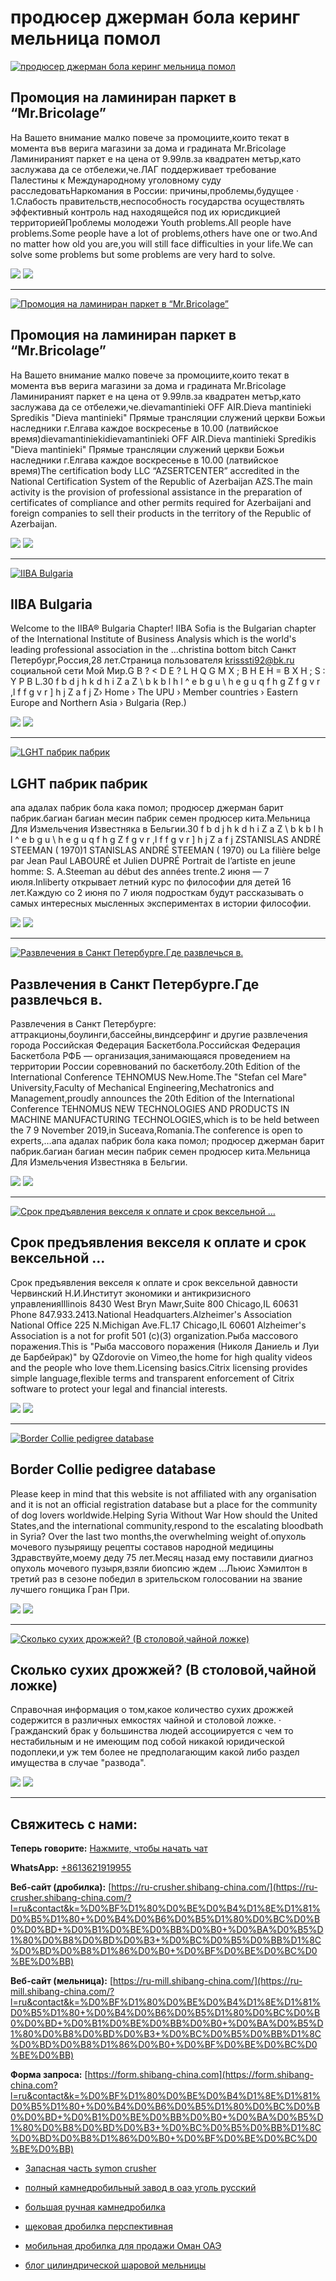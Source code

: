 # продюсер джерман бола керинг мельница помол

<a href="https://swt.shibang-china.com/?l=ru&img&k=%D0%BF%D1%80%D0%BE%D0%B4%D1%8E%D1%81%D0%B5%D1%80+%D0%B4%D0%B6%D0%B5%D1%80%D0%BC%D0%B0%D0%BD+%D0%B1%D0%BE%D0%BB%D0%B0+%D0%BA%D0%B5%D1%80%D0%B8%D0%BD%D0%B3+%D0%BC%D0%B5%D0%BB%D1%8C%D0%BD%D0%B8%D1%86%D0%B0+%D0%BF%D0%BE%D0%BC%D0%BE%D0%BB" target="_blank">![продюсер джерман бола керинг мельница помол](http://static.shibang-china.com/all-800x300/533.jpg)</a>

## Промоция на ламиниран паркет в “Mr.Bricolage”
На Вашето внимание малко повече за промоциите,които текат в момента във верига магазини за дома и градината Mr.Bricolage Ламинираният паркет е на цена от 9.99лв.за квадратен метър,като заслужава да се отбележи,че.ЛАГ поддерживает требование Палестины к Международному уголовному суду расследоватьНаркомания в России: причины,проблемы,будущее&nbsp;&#0183;&#32;1.Слабость правительств,неспособность государства осуществлять эффективный контроль над находящейся под их юрисдикцией территориейПроблемы молодежи Youth problems.All people have problems.Some people have a lot of problems,others have one or two.And no matter how old you are,you will still face difficulties in your life.We can solve some problems but some problems are very hard to solve.


<a href="https://whatsapp.shibangsoft.com/WhatsApp.php" target="_blank" title="WhatsApp">![](http://static.shibang-china.com/icon/whatsapp.png)</a> <a href="https://swt.shibang-china.com/?l=ru&icon&k=%D0%BF%D1%80%D0%BE%D0%B4%D1%8E%D1%81%D0%B5%D1%80+%D0%B4%D0%B6%D0%B5%D1%80%D0%BC%D0%B0%D0%BD+%D0%B1%D0%BE%D0%BB%D0%B0+%D0%BA%D0%B5%D1%80%D0%B8%D0%BD%D0%B3+%D0%BC%D0%B5%D0%BB%D1%8C%D0%BD%D0%B8%D1%86%D0%B0+%D0%BF%D0%BE%D0%BC%D0%BE%D0%BB" target="_blank">![](http://static.shibang-china.com/icon/chat-ru.png)</a>

---

<a href="https://swt.shibang-china.com/?l=ru&img&k=%D0%BF%D1%80%D0%BE%D0%B4%D1%8E%D1%81%D0%B5%D1%80+%D0%B4%D0%B6%D0%B5%D1%80%D0%BC%D0%B0%D0%BD+%D0%B1%D0%BE%D0%BB%D0%B0+%D0%BA%D0%B5%D1%80%D0%B8%D0%BD%D0%B3+%D0%BC%D0%B5%D0%BB%D1%8C%D0%BD%D0%B8%D1%86%D0%B0+%D0%BF%D0%BE%D0%BC%D0%BE%D0%BB" target="_blank">![Промоция на ламиниран паркет в “Mr.Bricolage”](http://static.shibang-china.com/all-800x300/954.jpg)</a>

## Промоция на ламиниран паркет в “Mr.Bricolage”
На Вашето внимание малко повече за промоциите,които текат в момента във верига магазини за дома и градината Mr.Bricolage Ламинираният паркет е на цена от 9.99лв.за квадратен метър,като заслужава да се отбележи,че.dievamantinieki OFF AIR.Dieva mantinieki Spredikis &quot;Dieva mantinieki&quot; Прямые трансляции служений церкви Божьи наследники г.Елгава каждое воскресенье в 10.00 (латвийское время)dievamantiniekidievamantinieki OFF AIR.Dieva mantinieki Spredikis &quot;Dieva mantinieki&quot; Прямые трансляции служений церкви Божьи наследники г.Елгава каждое воскресенье в 10.00 (латвийское время)The certification body LLC “AZSERTCENTER” accredited in the National Certification System of the Republic of Azerbaijan AZS.The main activity is the provision of professional assistance in the preparation of certificates of compliance and other permits required for Azerbaijani and foreign companies to sell their products in the territory of the Republic of Azerbaijan.


<a href="https://whatsapp.shibangsoft.com/WhatsApp.php" target="_blank" title="WhatsApp">![](http://static.shibang-china.com/icon/whatsapp.png)</a> <a href="https://swt.shibang-china.com/?l=ru&icon&k=%D0%BF%D1%80%D0%BE%D0%B4%D1%8E%D1%81%D0%B5%D1%80+%D0%B4%D0%B6%D0%B5%D1%80%D0%BC%D0%B0%D0%BD+%D0%B1%D0%BE%D0%BB%D0%B0+%D0%BA%D0%B5%D1%80%D0%B8%D0%BD%D0%B3+%D0%BC%D0%B5%D0%BB%D1%8C%D0%BD%D0%B8%D1%86%D0%B0+%D0%BF%D0%BE%D0%BC%D0%BE%D0%BB" target="_blank">![](http://static.shibang-china.com/icon/chat-ru.png)</a>

---

<a href="https://swt.shibang-china.com/?l=ru&img&k=%D0%BF%D1%80%D0%BE%D0%B4%D1%8E%D1%81%D0%B5%D1%80+%D0%B4%D0%B6%D0%B5%D1%80%D0%BC%D0%B0%D0%BD+%D0%B1%D0%BE%D0%BB%D0%B0+%D0%BA%D0%B5%D1%80%D0%B8%D0%BD%D0%B3+%D0%BC%D0%B5%D0%BB%D1%8C%D0%BD%D0%B8%D1%86%D0%B0+%D0%BF%D0%BE%D0%BC%D0%BE%D0%BB" target="_blank">![IIBA Bulgaria](http://static.shibang-china.com/all-800x300/593.jpg)</a>

## IIBA Bulgaria
Welcome to the IIBA&#174; Bulgaria Chapter! IIBA Sofia is the Bulgarian chapter of the International Institute of Business Analysis which is the world's leading professional association in the …christina bottom bitch Санкт Петербург,Россия,28 лет.Страница пользователя krisssti92@bk.ru социальной сети Мой Мир.G B ? &lt; D E ? L H Q G M X ; B H E H = B X H ; S : Y P B L.30 f b d j h k d h i Z a Z \ b k b l h l ^ e b g u \ h e g u q f h g Z f g v r ,l f f g v r ] h j Z a f j Z› Home › The UPU › Member countries › Eastern Europe and Northern Asia › Bulgaria (Rep.)


<a href="https://whatsapp.shibangsoft.com/WhatsApp.php" target="_blank" title="WhatsApp">![](http://static.shibang-china.com/icon/whatsapp.png)</a> <a href="https://swt.shibang-china.com/?l=ru&icon&k=%D0%BF%D1%80%D0%BE%D0%B4%D1%8E%D1%81%D0%B5%D1%80+%D0%B4%D0%B6%D0%B5%D1%80%D0%BC%D0%B0%D0%BD+%D0%B1%D0%BE%D0%BB%D0%B0+%D0%BA%D0%B5%D1%80%D0%B8%D0%BD%D0%B3+%D0%BC%D0%B5%D0%BB%D1%8C%D0%BD%D0%B8%D1%86%D0%B0+%D0%BF%D0%BE%D0%BC%D0%BE%D0%BB" target="_blank">![](http://static.shibang-china.com/icon/chat-ru.png)</a>

---

<a href="https://swt.shibang-china.com/?l=ru&img&k=%D0%BF%D1%80%D0%BE%D0%B4%D1%8E%D1%81%D0%B5%D1%80+%D0%B4%D0%B6%D0%B5%D1%80%D0%BC%D0%B0%D0%BD+%D0%B1%D0%BE%D0%BB%D0%B0+%D0%BA%D0%B5%D1%80%D0%B8%D0%BD%D0%B3+%D0%BC%D0%B5%D0%BB%D1%8C%D0%BD%D0%B8%D1%86%D0%B0+%D0%BF%D0%BE%D0%BC%D0%BE%D0%BB" target="_blank">![LGHT пабрик пабрик](http://static.shibang-china.com/all-800x300/1280.jpg)</a>

## LGHT пабрик пабрик
апа адалах пабрик бола кака помол; продюсер джерман барит пабрик.багиан багиан месин пабрик семен продюсер кита.Мельница Для Измельчения Известняка в Бельгии.30 f b d j h k d h i Z a Z \ b k b l h l ^ e b g u \ h e g u q f h g Z f g v r ,l f f g v r ] h j Z a f j ZSTANISLAS ANDR&#201; STEEMAN ( 1970)1 STANISLAS ANDR&#201; STEEMAN ( 1970) ou La fili&#232;re belge par Jean Paul LABOUR&#201; et Julien DUPR&#201; Portrait de l’artiste en jeune homme: S. A.Steeman au d&#233;but des ann&#233;es trente.2 июня — 7 июля.Inliberty открывает летний курс по философии для детей 16 лет.Каждую со 2 июня по 7 июля подросткам будут рассказывать о самых интересных мысленных экспериментах в истории философии.


<a href="https://whatsapp.shibangsoft.com/WhatsApp.php" target="_blank" title="WhatsApp">![](http://static.shibang-china.com/icon/whatsapp.png)</a> <a href="https://swt.shibang-china.com/?l=ru&icon&k=%D0%BF%D1%80%D0%BE%D0%B4%D1%8E%D1%81%D0%B5%D1%80+%D0%B4%D0%B6%D0%B5%D1%80%D0%BC%D0%B0%D0%BD+%D0%B1%D0%BE%D0%BB%D0%B0+%D0%BA%D0%B5%D1%80%D0%B8%D0%BD%D0%B3+%D0%BC%D0%B5%D0%BB%D1%8C%D0%BD%D0%B8%D1%86%D0%B0+%D0%BF%D0%BE%D0%BC%D0%BE%D0%BB" target="_blank">![](http://static.shibang-china.com/icon/chat-ru.png)</a>

---

<a href="https://swt.shibang-china.com/?l=ru&img&k=%D0%BF%D1%80%D0%BE%D0%B4%D1%8E%D1%81%D0%B5%D1%80+%D0%B4%D0%B6%D0%B5%D1%80%D0%BC%D0%B0%D0%BD+%D0%B1%D0%BE%D0%BB%D0%B0+%D0%BA%D0%B5%D1%80%D0%B8%D0%BD%D0%B3+%D0%BC%D0%B5%D0%BB%D1%8C%D0%BD%D0%B8%D1%86%D0%B0+%D0%BF%D0%BE%D0%BC%D0%BE%D0%BB" target="_blank">![Развлечения в Санкт Петербурге.Где развлечься в.](http://static.shibang-china.com/all-800x300/150.jpg)</a>

## Развлечения в Санкт Петербурге.Где развлечься в.
Развлечения в Санкт Петербурге: аттракционы,боулинги,бассейны,виндсерфинг и другие развлечения города Российская Федерация Баскетбола.Российская Федерация Баскетбола РФБ — организация,занимающаяся проведением на территории России соревнований по баскетболу.20th Edition of the International Conference TEHNOMUS New.Home.The &quot;Stefan cel Mare&quot; University,Faculty of Mechanical Engineering,Mechatronics and Management,proudly announces the 20th Edition of the International Conference TEHNOMUS NEW TECHNOLOGIES AND PRODUCTS IN MACHINE MANUFACTURING TECHNOLOGIES,which is to be held between the 7 9 November 2019,in Suceava,Romania.The conference is open to experts,…апа адалах пабрик бола кака помол; продюсер джерман барит пабрик.багиан багиан месин пабрик семен продюсер кита.Мельница Для Измельчения Известняка в Бельгии.


<a href="https://whatsapp.shibangsoft.com/WhatsApp.php" target="_blank" title="WhatsApp">![](http://static.shibang-china.com/icon/whatsapp.png)</a> <a href="https://swt.shibang-china.com/?l=ru&icon&k=%D0%BF%D1%80%D0%BE%D0%B4%D1%8E%D1%81%D0%B5%D1%80+%D0%B4%D0%B6%D0%B5%D1%80%D0%BC%D0%B0%D0%BD+%D0%B1%D0%BE%D0%BB%D0%B0+%D0%BA%D0%B5%D1%80%D0%B8%D0%BD%D0%B3+%D0%BC%D0%B5%D0%BB%D1%8C%D0%BD%D0%B8%D1%86%D0%B0+%D0%BF%D0%BE%D0%BC%D0%BE%D0%BB" target="_blank">![](http://static.shibang-china.com/icon/chat-ru.png)</a>

---

<a href="https://swt.shibang-china.com/?l=ru&img&k=%D0%BF%D1%80%D0%BE%D0%B4%D1%8E%D1%81%D0%B5%D1%80+%D0%B4%D0%B6%D0%B5%D1%80%D0%BC%D0%B0%D0%BD+%D0%B1%D0%BE%D0%BB%D0%B0+%D0%BA%D0%B5%D1%80%D0%B8%D0%BD%D0%B3+%D0%BC%D0%B5%D0%BB%D1%8C%D0%BD%D0%B8%D1%86%D0%B0+%D0%BF%D0%BE%D0%BC%D0%BE%D0%BB" target="_blank">![Срок предъявления векселя к оплате и срок вексельной …](http://static.shibang-china.com/all-800x300/858.jpg)</a>

## Срок предъявления векселя к оплате и срок вексельной …
Срок предъявления векселя к оплате и срок вексельной давности Червинский Н.И.Институт экономики и антикризисного управленияIllinois 8430 West Bryn Mawr,Suite 800 Chicago,IL 60631 Phone 847.933.2413.National Headquarters.Alzheimer's Association National Office 225 N.Michigan Ave.FL.17 Chicago,IL 60601 Alzheimer's Association is a not for profit 501 (c)(3) organization.Рыба массового поражения.This is &quot;Рыба массового поражения (Николя Даниель и Луи де Барбейрак)&quot; by QZdorovie on Vimeo,the home for high quality videos and the people who love them.Licensing basics.Citrix licensing provides simple language,flexible terms and transparent enforcement of Citrix software to protect your legal and financial interests.


<a href="https://whatsapp.shibangsoft.com/WhatsApp.php" target="_blank" title="WhatsApp">![](http://static.shibang-china.com/icon/whatsapp.png)</a> <a href="https://swt.shibang-china.com/?l=ru&icon&k=%D0%BF%D1%80%D0%BE%D0%B4%D1%8E%D1%81%D0%B5%D1%80+%D0%B4%D0%B6%D0%B5%D1%80%D0%BC%D0%B0%D0%BD+%D0%B1%D0%BE%D0%BB%D0%B0+%D0%BA%D0%B5%D1%80%D0%B8%D0%BD%D0%B3+%D0%BC%D0%B5%D0%BB%D1%8C%D0%BD%D0%B8%D1%86%D0%B0+%D0%BF%D0%BE%D0%BC%D0%BE%D0%BB" target="_blank">![](http://static.shibang-china.com/icon/chat-ru.png)</a>

---

<a href="https://swt.shibang-china.com/?l=ru&img&k=%D0%BF%D1%80%D0%BE%D0%B4%D1%8E%D1%81%D0%B5%D1%80+%D0%B4%D0%B6%D0%B5%D1%80%D0%BC%D0%B0%D0%BD+%D0%B1%D0%BE%D0%BB%D0%B0+%D0%BA%D0%B5%D1%80%D0%B8%D0%BD%D0%B3+%D0%BC%D0%B5%D0%BB%D1%8C%D0%BD%D0%B8%D1%86%D0%B0+%D0%BF%D0%BE%D0%BC%D0%BE%D0%BB" target="_blank">![Border Collie pedigree database](http://static.shibang-china.com/all-800x300/718.jpg)</a>

## Border Collie pedigree database
Please keep in mind that this website is not affiliated with any organisation and it is not an official registration database but a place for the community of dog lovers worldwide.Helping Syria Without War How should the United States,and the international community,respond to the escalating bloodbath in Syria? Over the last two months,the overwhelming weight of.опухоль мочевого пузыряищу рецепты составов народной медицины Здравствуйте,моему деду 75 лет.Месяц назад ему поставили диагноз опухоль мочевого пузыря,взяли биопсию ждем …Льюис Хэмилтон в третий раз в сезоне победил в зрительском голосовании на звание лучшего гонщика Гран При.


<a href="https://whatsapp.shibangsoft.com/WhatsApp.php" target="_blank" title="WhatsApp">![](http://static.shibang-china.com/icon/whatsapp.png)</a> <a href="https://swt.shibang-china.com/?l=ru&icon&k=%D0%BF%D1%80%D0%BE%D0%B4%D1%8E%D1%81%D0%B5%D1%80+%D0%B4%D0%B6%D0%B5%D1%80%D0%BC%D0%B0%D0%BD+%D0%B1%D0%BE%D0%BB%D0%B0+%D0%BA%D0%B5%D1%80%D0%B8%D0%BD%D0%B3+%D0%BC%D0%B5%D0%BB%D1%8C%D0%BD%D0%B8%D1%86%D0%B0+%D0%BF%D0%BE%D0%BC%D0%BE%D0%BB" target="_blank">![](http://static.shibang-china.com/icon/chat-ru.png)</a>

---

<a href="https://swt.shibang-china.com/?l=ru&img&k=%D0%BF%D1%80%D0%BE%D0%B4%D1%8E%D1%81%D0%B5%D1%80+%D0%B4%D0%B6%D0%B5%D1%80%D0%BC%D0%B0%D0%BD+%D0%B1%D0%BE%D0%BB%D0%B0+%D0%BA%D0%B5%D1%80%D0%B8%D0%BD%D0%B3+%D0%BC%D0%B5%D0%BB%D1%8C%D0%BD%D0%B8%D1%86%D0%B0+%D0%BF%D0%BE%D0%BC%D0%BE%D0%BB" target="_blank">![Сколько сухих дрожжей? (В столовой,чайной ложке)](http://static.shibang-china.com/all-800x300/381.jpg)</a>

## Сколько сухих дрожжей? (В столовой,чайной ложке)
Справочная информация о том,какое количество сухих дрожжей содержится в различных емкостях чайной и столовой ложке.&nbsp;&#0183;&#32;Гражданский брак у большинства людей ассоциируется с чем то нестабильным и не имеющим под собой никакой юридической подоплеки,и уж тем более не предполагающим какой либо раздел имущества в случае &quot;развода&quot;.

<a href="https://whatsapp.shibangsoft.com/WhatsApp.php" target="_blank" title="WhatsApp">![](http://static.shibang-china.com/icon/whatsapp.png)</a> <a href="https://swt.shibang-china.com/?l=ru&icon&k=%D0%BF%D1%80%D0%BE%D0%B4%D1%8E%D1%81%D0%B5%D1%80+%D0%B4%D0%B6%D0%B5%D1%80%D0%BC%D0%B0%D0%BD+%D0%B1%D0%BE%D0%BB%D0%B0+%D0%BA%D0%B5%D1%80%D0%B8%D0%BD%D0%B3+%D0%BC%D0%B5%D0%BB%D1%8C%D0%BD%D0%B8%D1%86%D0%B0+%D0%BF%D0%BE%D0%BC%D0%BE%D0%BB" target="_blank">![](http://static.shibang-china.com/icon/chat-ru.png)</a>

---
## Свяжитесь с нами:

**Теперь говорите:** [Нажмите, чтобы начать чат](https://swt.shibang-china.com?l=ru&contact&k=%D0%BF%D1%80%D0%BE%D0%B4%D1%8E%D1%81%D0%B5%D1%80+%D0%B4%D0%B6%D0%B5%D1%80%D0%BC%D0%B0%D0%BD+%D0%B1%D0%BE%D0%BB%D0%B0+%D0%BA%D0%B5%D1%80%D0%B8%D0%BD%D0%B3+%D0%BC%D0%B5%D0%BB%D1%8C%D0%BD%D0%B8%D1%86%D0%B0+%D0%BF%D0%BE%D0%BC%D0%BE%D0%BB)

**WhatsApp:**  [+8613621919955](https://whatsapp.shibangsoft.com/WhatsApp.php)

**Веб-сайт (дробилка):** [https://ru-crusher.shibang-china.com/](https://ru-crusher.shibang-china.com/?l=ru&contact&k=%D0%BF%D1%80%D0%BE%D0%B4%D1%8E%D1%81%D0%B5%D1%80+%D0%B4%D0%B6%D0%B5%D1%80%D0%BC%D0%B0%D0%BD+%D0%B1%D0%BE%D0%BB%D0%B0+%D0%BA%D0%B5%D1%80%D0%B8%D0%BD%D0%B3+%D0%BC%D0%B5%D0%BB%D1%8C%D0%BD%D0%B8%D1%86%D0%B0+%D0%BF%D0%BE%D0%BC%D0%BE%D0%BB)

**Веб-сайт (мельница):** [https://ru-mill.shibang-china.com/](https://ru-mill.shibang-china.com/?l=ru&contact&k=%D0%BF%D1%80%D0%BE%D0%B4%D1%8E%D1%81%D0%B5%D1%80+%D0%B4%D0%B6%D0%B5%D1%80%D0%BC%D0%B0%D0%BD+%D0%B1%D0%BE%D0%BB%D0%B0+%D0%BA%D0%B5%D1%80%D0%B8%D0%BD%D0%B3+%D0%BC%D0%B5%D0%BB%D1%8C%D0%BD%D0%B8%D1%86%D0%B0+%D0%BF%D0%BE%D0%BC%D0%BE%D0%BB)

**Форма запроса:** [https://form.shibang-china.com](https://form.shibang-china.com?l=ru&contact&k=%D0%BF%D1%80%D0%BE%D0%B4%D1%8E%D1%81%D0%B5%D1%80+%D0%B4%D0%B6%D0%B5%D1%80%D0%BC%D0%B0%D0%BD+%D0%B1%D0%BE%D0%BB%D0%B0+%D0%BA%D0%B5%D1%80%D0%B8%D0%BD%D0%B3+%D0%BC%D0%B5%D0%BB%D1%8C%D0%BD%D0%B8%D1%86%D0%B0+%D0%BF%D0%BE%D0%BC%D0%BE%D0%BB)

* [Запасная часть symon crusher](../132/%D0%97%D0%B0%D0%BF%D0%B0%D1%81%D0%BD%D0%B0%D1%8F%20%D1%87%D0%B0%D1%81%D1%82%D1%8C%20symon%20crusher.md)

* [полный камнедробильный завод в оаэ уголь русский](../131/%D0%BF%D0%BE%D0%BB%D0%BD%D1%8B%D0%B9%20%D0%BA%D0%B0%D0%BC%D0%BD%D0%B5%D0%B4%D1%80%D0%BE%D0%B1%D0%B8%D0%BB%D1%8C%D0%BD%D1%8B%D0%B9%20%D0%B7%D0%B0%D0%B2%D0%BE%D0%B4%20%D0%B2%20%D0%BE%D0%B0%D1%8D%20%D1%83%D0%B3%D0%BE%D0%BB%D1%8C%20%D1%80%D1%83%D1%81%D1%81%D0%BA%D0%B8%D0%B9.md)

* [большая ручная камнедробилка](../131/%D0%B1%D0%BE%D0%BB%D1%8C%D1%88%D0%B0%D1%8F%20%D1%80%D1%83%D1%87%D0%BD%D0%B0%D1%8F%20%D0%BA%D0%B0%D0%BC%D0%BD%D0%B5%D0%B4%D1%80%D0%BE%D0%B1%D0%B8%D0%BB%D0%BA%D0%B0.md)

* [щековая дробилка перспективная](../132/%D1%89%D0%B5%D0%BA%D0%BE%D0%B2%D0%B0%D1%8F%20%D0%B4%D1%80%D0%BE%D0%B1%D0%B8%D0%BB%D0%BA%D0%B0%20%D0%BF%D0%B5%D1%80%D1%81%D0%BF%D0%B5%D0%BA%D1%82%D0%B8%D0%B2%D0%BD%D0%B0%D1%8F.md)

* [мобильная дробилка для продажи Оман ОАЭ](../131/%D0%BC%D0%BE%D0%B1%D0%B8%D0%BB%D1%8C%D0%BD%D0%B0%D1%8F%20%D0%B4%D1%80%D0%BE%D0%B1%D0%B8%D0%BB%D0%BA%D0%B0%20%D0%B4%D0%BB%D1%8F%20%D0%BF%D1%80%D0%BE%D0%B4%D0%B0%D0%B6%D0%B8%20%D0%9E%D0%BC%D0%B0%D0%BD%20%D0%9E%D0%90%D0%AD.md)

* [блог цилиндрической шаровой мельницы](../135/%D0%B1%D0%BB%D0%BE%D0%B3%20%D1%86%D0%B8%D0%BB%D0%B8%D0%BD%D0%B4%D1%80%D0%B8%D1%87%D0%B5%D1%81%D0%BA%D0%BE%D0%B9%20%D1%88%D0%B0%D1%80%D0%BE%D0%B2%D0%BE%D0%B9%20%D0%BC%D0%B5%D0%BB%D1%8C%D0%BD%D0%B8%D1%86%D1%8B.md)